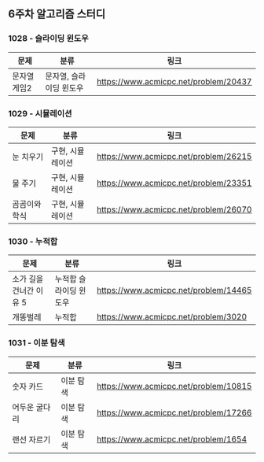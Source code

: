 ## 6주차 알고리즘 스터디  


### 1028 - 슬라이딩 윈도우

|문제|분류|링크|
|---|---|---|
|문자열 게임2|문자열, 슬라이딩 윈도우|https://www.acmicpc.net/problem/20437|

### 1029 - 시뮬레이션

|문제|분류|링크|
|---|---|---|
|눈 치우기|구현, 시뮬레이션|https://www.acmicpc.net/problem/26215|
|물 주기|구현, 시뮬레이션|https://www.acmicpc.net/problem/23351|
|곰곰이와 학식|구현, 시뮬레이션|https://www.acmicpc.net/problem/26070|

### 1030 - 누적합

|문제|분류|링크|
|---|---|---|
|소가 길을 건너간 이유 5|누적합 슬라이딩 윈도우|https://www.acmicpc.net/problem/14465|
|개똥벌레|누적합|https://www.acmicpc.net/problem/3020|

### 1031 - 이분 탐색

|문제|분류|링크|
|---|---|---|
|숫자 카드|이분 탐색|https://www.acmicpc.net/problem/10815|
|어두운 굴다리|이분 탐색|https://www.acmicpc.net/problem/17266|
|랜선 자르기|이분 탐색|https://www.acmicpc.net/problem/1654|